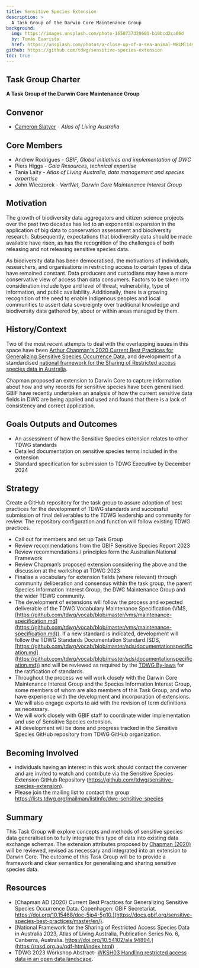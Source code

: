 ```yaml
---
title: Sensitive Species Extension
description: >
  A Task Group of the Darwin Core Maintenance Group
background:
  img: https://images.unsplash.com/photo-1658737320601-b10bcd2ca06d
  by: Tomás Evaristo
  href: https://unsplash.com/photos/a-close-up-of-a-sea-animal-MB1Ml14y90U
github: https://github.com/tdwg/sensitive-species-extension
toc: true
---
```


## Task Group Charter

**A Task Group of the Darwin Core Maintenance Group**


## Convenor

- [Cameron Slatyer](mailto:Cam.Slatyer@csiro.au) - _Atlas of Living Australia_

## Core Members

- Andrew Rodrigues - _GBIF, Global initiatives and implementation of DWC_
- Piers Higgs - _Gaia Resources, technical expertise_
- Tania Laity - _Atlas of Living Australia, data management and species expertise_
- John Wieczorek - _VertNet, Darwin Core Maintenance Interest Group_

## Motivation

The growth of biodiversity data aggregators and citizen science projects over the past two decades has led to an exponential expansion in the application of big data to conservation assessment and biodiversity research. Subsequently, expectations that biodiversity data should be made available have risen, as has the recognition of the challenges of both releasing and not releasing sensitive species data.

As biodiversity data has been democratised, the motivations of individuals, researchers, and organisations in restricting access to certain types of data have remained constant. Data producers and custodians may have a more conservative view of access than data consumers. Factors to be taken into consideration include type and level of threat, vulnerability, type of information, and public availability. Additionally, there is a growing recognition of the need to enable Indigenous peoples and local communities to assert data sovereignty over traditional knowledge and biodiversity data gathered by, about or within areas managed by them.

## History/Context

Two of the most recent attempts to deal with the overlapping issues in this space have been [Arthur Chapman's 2020 Current Best Practices for Generalizing Sensitive Species Occurrence Data](https://docs.gbif.org/sensitive-species-best-practices/master/en/), and development of a standardised [national framework for the Sharing of Restricted access species data in Australia](https://rasd.org.au/pdf-html/index.html).

Chapman proposed an extension to Darwin Core to capture information about how and why records for sensitive species have been generalised. GBIF have recently undertaken an analysis of how the current sensitive data fields in DWC are being applied and used and found that there is a lack of consistency and correct application.


## Goals Outputs and Outcomes

* An assessment of how the Sensitive Species extension relates to other TDWG standards
* Detailed documentation on sensitive species terms included in the extension
* Standard specification for submission to TDWG Executive by December 2024


## Strategy 

Create a GitHub repository for the task group to assure adoption of best practices for the development of TDWG standards and successful submission of final deliverables to the TDWG leadership and community for review. The repository configuration and function will follow existing TDWG practices.

- Call out for members and set up Task Group
- Review recommendations from the GBIF Sensitive Species Report 2023
- Review recommendations / principles form the Australian National Framework
- Review Chapman’s proposed extension considering the above and the discussion at the workshop at TDWG 2023
- Finalise a vocabulary for extension fields (where relevant) through community deliberation and consensus within the task group, the parent Species Information Interest Group, the DWC Maintenance Group and the wider TDWG community.
- The development of extensions will follow the process and expected deliverable of the TDWG Vocabulary Maintenance Specification (VMS, [https://github.com/tdwg/vocab/blob/master/vms/maintenance-specification.md](https://github.com/tdwg/vocab/blob/master/vms/maintenance-specification.md)). If a new standard is indicated, development will follow the TDWG Standards Documentation Standard (SDS, [https://github.com/tdwg/vocab/blob/master/sds/documentationspecification.md](https://github.com/tdwg/vocab/blob/master/sds/documentationspecification.md)) and will be reviewed as required by the [TDWG By-laws](https://www.tdwg.org/about/process/) for the ratification of standards.
- Throughout the process we will work closely with the Darwin Core Maintenance Interest Group and the Species Information Interest Group, some members of whom are also members of this Task Group, and who have experience with the development and incorporation of extensions.
- We will also engage experts to aid with the revision of term definitions as necessary.
- We will work closely with GBIF staff to coordinate wider implementation and use of Sensitive Species extension.
- All development will be done and progress tracked in the Sensitive Species GitHub repository from TDWG GitHub organization.


## Becoming Involved

* individuals having an interest in this work should contact the convener and are invited to watch and contribute via the Sensitive Species Extension GitHub Repository (https://github.com/tdwg/sensitive-species-extension).
* Please join the mailing list to contact the group https://lists.tdwg.org/mailman/listinfo/dwc-sensitive-species


## Summary

This Task Group will explore concepts and methods of sensitive species data generalisation to fully integrate this type of data into existing data exchange schemas. The extension attributes proposed by [Chapman (2020)](https://docs.gbif.org/sensitive-species-best-practices/master/en/) will be reviewed, revised as necessary and integrated into an extension to Darwin Core. The outcome of this Task Group will be  to provide a framework and clear semantics for generalising and sharing sensitive species data.


## Resources

* [Chapman AD (2020) Current Best Practices for Generalizing Sensitive Species Occurrence Data. Copenhagen: GBIF Secretariat. https://doi.org/10.15468/doc-5jp4-5g10.](https://docs.gbif.org/sensitive-species-best-practices/master/en/).
* [National Framework for the Sharing of Restricted Access Species Data in Australia 2023, Atlas of Living Australia, Publication Series No. 6, Canberra, Australia. https://doi.org/10.54102/ala.94894.](https://rasd.org.au/pdf-html/index.html)
* TDWG 2023 Workshop Abstract- [WKSH03 Handling restricted access data in an open data landscape](https://www.tdwg.org/conferences/2023/session-list/#wksh03).
